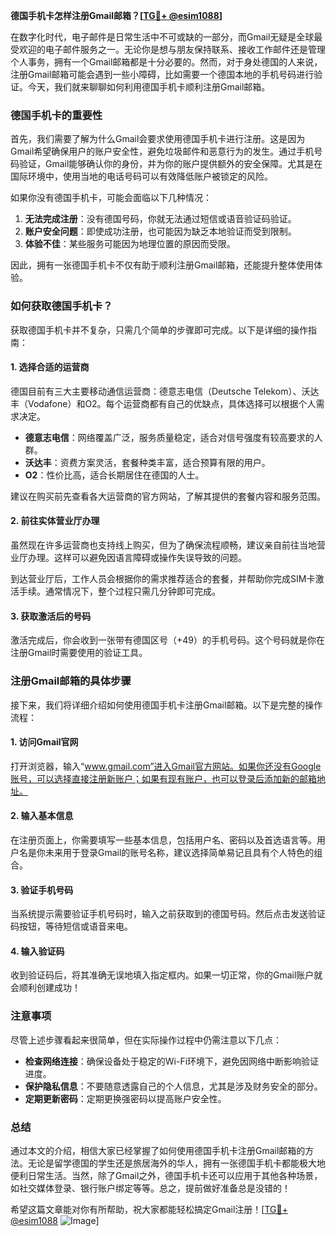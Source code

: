 **德国手机卡怎样注册Gmail邮箱？[[TG💪+ @esim1088](https://t.me/s/esim1088)]**

在数字化时代，电子邮件是日常生活中不可或缺的一部分，而Gmail无疑是全球最受欢迎的电子邮件服务之一。无论你是想与朋友保持联系、接收工作邮件还是管理个人事务，拥有一个Gmail邮箱都是十分必要的。然而，对于身处德国的人来说，注册Gmail邮箱可能会遇到一些小障碍，比如需要一个德国本地的手机号码进行验证。今天，我们就来聊聊如何利用德国手机卡顺利注册Gmail邮箱。

### 德国手机卡的重要性

首先，我们需要了解为什么Gmail会要求使用德国手机卡进行注册。这是因为Gmail希望确保用户的账户安全性，避免垃圾邮件和恶意行为的发生。通过手机号码验证，Gmail能够确认你的身份，并为你的账户提供额外的安全保障。尤其是在国际环境中，使用当地的电话号码可以有效降低账户被锁定的风险。

如果你没有德国手机卡，可能会面临以下几种情况：
1. **无法完成注册**：没有德国号码，你就无法通过短信或语音验证码验证。
2. **账户安全问题**：即使成功注册，也可能因为缺乏本地验证而受到限制。
3. **体验不佳**：某些服务可能因为地理位置的原因而受限。

因此，拥有一张德国手机卡不仅有助于顺利注册Gmail邮箱，还能提升整体使用体验。

### 如何获取德国手机卡？

获取德国手机卡并不复杂，只需几个简单的步骤即可完成。以下是详细的操作指南：

#### 1. 选择合适的运营商

德国目前有三大主要移动通信运营商：德意志电信（Deutsche Telekom）、沃达丰（Vodafone）和O2。每个运营商都有自己的优缺点，具体选择可以根据个人需求决定。

- **德意志电信**：网络覆盖广泛，服务质量稳定，适合对信号强度有较高要求的人群。
- **沃达丰**：资费方案灵活，套餐种类丰富，适合预算有限的用户。
- **O2**：性价比高，适合长期居住在德国的人士。

建议在购买前先查看各大运营商的官方网站，了解其提供的套餐内容和服务范围。

#### 2. 前往实体营业厅办理

虽然现在许多运营商也支持线上购买，但为了确保流程顺畅，建议亲自前往当地营业厅办理。这样可以避免因语言障碍或操作失误导致的问题。

到达营业厅后，工作人员会根据你的需求推荐适合的套餐，并帮助你完成SIM卡激活手续。通常情况下，整个过程只需几分钟即可完成。

#### 3. 获取激活后的号码

激活完成后，你会收到一张带有德国区号（+49）的手机号码。这个号码就是你在注册Gmail时需要使用的验证工具。

### 注册Gmail邮箱的具体步骤

接下来，我们将详细介绍如何使用德国手机卡注册Gmail邮箱。以下是完整的操作流程：

#### 1. 访问Gmail官网

打开浏览器，输入“www.gmail.com”进入Gmail官方网站。如果你还没有Google账号，可以选择直接注册新账户；如果有现有账户，也可以登录后添加新的邮箱地址。

#### 2. 输入基本信息

在注册页面上，你需要填写一些基本信息，包括用户名、密码以及首选语言等。用户名是你未来用于登录Gmail的账号名称，建议选择简单易记且具有个人特色的组合。

#### 3. 验证手机号码

当系统提示需要验证手机号码时，输入之前获取到的德国号码。然后点击发送验证码按钮，等待短信或语音来电。

#### 4. 输入验证码

收到验证码后，将其准确无误地填入指定框内。如果一切正常，你的Gmail账户就会顺利创建成功！

### 注意事项

尽管上述步骤看起来很简单，但在实际操作过程中仍需注意以下几点：

- **检查网络连接**：确保设备处于稳定的Wi-Fi环境下，避免因网络中断影响验证进度。
- **保护隐私信息**：不要随意透露自己的个人信息，尤其是涉及财务安全的部分。
- **定期更新密码**：定期更换强密码以提高账户安全性。

### 总结

通过本文的介绍，相信大家已经掌握了如何使用德国手机卡注册Gmail邮箱的方法。无论是留学德国的学生还是旅居海外的华人，拥有一张德国手机卡都能极大地便利日常生活。当然，除了Gmail之外，德国手机卡还可以应用于其他各种场景，如社交媒体登录、银行账户绑定等等。总之，提前做好准备总是没错的！

希望这篇文章能对你有所帮助，祝大家都能轻松搞定Gmail注册！[[TG💪+ @esim1088](https://t.me/s/esim1088) ![Image](https://i.postimg.cc/4NQfJmqS/Snipaste-2025-05-13-00-14-12.png)]